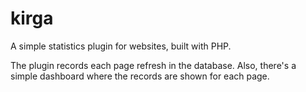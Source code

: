 # kirga
A simple statistics plugin for websites, built with PHP.

The plugin records each page refresh in the database.
Also, there's a simple dashboard where the records are shown for each page.
